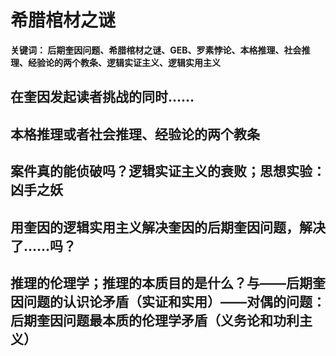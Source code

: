 # 希腊棺材之谜

**关键词： 后期奎因问题、希腊棺材之谜、GEB、罗素悖论、本格推理、社会推理、经验论的两个教条、逻辑实证主义、逻辑实用主义**

## 在奎因发起读者挑战的同时……

## 本格推理或者社会推理、经验论的两个教条

## 案件真的能侦破吗？逻辑实证主义的衰败；思想实验：凶手之妖

## 用奎因的逻辑实用主义解决奎因的后期奎因问题，解决了……吗？

## 推理的伦理学；推理的本质目的是什么？与——后期奎因问题的认识论矛盾（实证和实用）——对偶的问题：后期奎因问题最本质的伦理学矛盾（义务论和功利主义）

